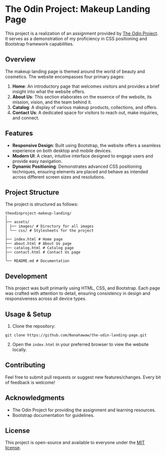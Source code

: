 # The Odin Project: Makeup Landing Page

This project is a realization of an assignment provided by [The Odin Project](https://www.theodinproject.com/). It serves as a demonstration of my proficiency in CSS positioning and Bootstrap framework capabilities.

## Overview

The makeup landing page is themed around the world of beauty and cosmetics. The website encompasses four primary pages:

1. **Home**: An introductory page that welcomes visitors and provides a brief insight into what the website offers.
2. **About Us**: This section elaborates on the essence of the website, its mission, vision, and the team behind it.
3. **Catalog**: A display of various makeup products, collections, and offers.
4. **Contact Us**: A dedicated space for visitors to reach out, make inquiries, and connect.

## Features

- **Responsive Design**: Built using Bootstrap, the website offers a seamless experience on both desktop and mobile devices.
- **Modern UI**: A clean, intuitive interface designed to engage users and provide easy navigation.
- **Dynamic Positioning**: Demonstrates advanced CSS positioning techniques, ensuring elements are placed and behave as intended across different screen sizes and resolutions.

## Project Structure

The project is structured as follows:


```
theodinproject-makeup-landing/
│
├── assets/
│ ├── images/ # Directory for all images
│ └── css/ # Stylesheets for the project
│
├── index.html # Home page
├── about.html # About Us page
├── catalog.html # Catalog page
├── contact.html # Contact Us page
│
└── README.md # Documentation
```

## Development

This project was built primarily using HTML, CSS, and Bootstrap. Each page was crafted with attention to detail, ensuring consistency in design and responsiveness across all device types.

## Usage & Setup

1. Clone the repository:

```
git clone https://github.com/Nanahawaw/the-odin-landing-page.git
```

2. Open the `index.html` in your preferred browser to view the website locally.

## Contributing

Feel free to submit pull requests or suggest new features/changes. Every bit of feedback is welcome!

## Acknowledgments

- The Odin Project for providing the assignment and learning resources.
- Bootstrap documentation for guidelines.

## License

This project is open-source and available to everyone under the [MIT license](LICENSE.md).
